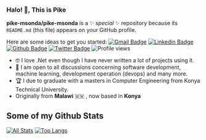 ### Halo! 👋, This is Pike


**pike-msonda/pike-msonda** is a ✨ _special_ ✨ repository because its `README.md` (this file) appears on your GitHub profile.

Here are some ideas to get you started:
[![Gmail Badge](https://img.shields.io/badge/-pike.msonda@gmail.com-c14438?style=flat&logo=Gmail&logoColor=white&link=mailto:pike.msonda@gmail.com)](pike.msonda@gmail.com) [![Linkedin Badge](https://img.shields.io/badge/-pikemsonda-0072b1?style=flat&logo=Linkedin&logoColor=white&link=https://www.linkedin.com/in/pikemsonda/)](https://www.linkedin.com/in/pikemsonda/) [![Github Badge](https://img.shields.io/badge/pike-msonda-grey?style=flat&logo=github&logoColor=white&link=https://github.com/pike-msonda/)](https://github.com/pike-msonda/) 
[![Twitter Badge](https://img.shields.io/badge/-bloodrave_n-00acee?style=flat&logo=twitter&logoColor=white&link=https://twitter.com/bloodrave_n/)](https://www.twitter.com/bloodrave_n/) ![Profile views](https://gpvc.arturio.dev/pike-msonda)


<!-- - 🔭 I’m currently working on ...
- 🌱 I’m currently learning ...
- 👯 I’m looking to collaborate on ...
- 🤔 I’m looking for help with ...
- 💬 Ask me about ...
- 📫 How to reach me: ...
- 😄 Pronouns: ...
- ⚡ Fun fact: ... -->
<!-- - 📫 Let's get social: <a href="https://www.linkedin.com/in/andrespedes12/"> <img src="https://img.shields.io/badge/-LinkedIn-%233781da" alt="LinkedIn"/></a>   -->

- 🤓 I love .Net even though I have never written a lot of projects using it. 
- 💬 I am open to all discussions concerning software development, machine learning, development operation (devops) and many more.
- 🏆 I due to graduate with a masters in Computer Engineering from Konya Technical University. 
- Originally from **Malawi** :malawi: , now based in **Konya**

## Some of my Github Stats
[![All Stats](https://github-readme-stats-axpwmfcg3.vercel.app/api?username=pike-msonda&show_icons=true&theme=radical)](https://github.com/pedes/github-readme-stats)
[![Top Langs](https://github-readme-stats-axpwmfcg3.vercel.app/api/top-langs/?username=pike-msonda&layout=compact&theme=radical)](https://github.com/pedes/github-readme-stats)


<!--![Pedes's github stats](https://github-readme-stats.vercel.app/api?username=pedes) -->